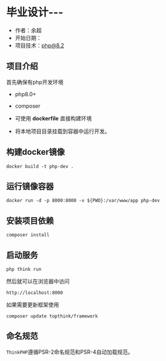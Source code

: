 # 毕业设计---
 - 作者：余超
 - 开始日期：
 - 项目技术：php@8.2
## 项目介绍

首先确保有php开发环境
- php8.0+
- composer

- 可使用 **dockerfile** 直接构建环境
- 将本地项目目录挂载到容器中运行开发。

## 构建docker镜像

```shell
docker build -t php-dev .
```

## 运行镜像容器

```shell
docker run -d -p 8000:8000 -v ${PWD}:/var/www/app php-dev
```



## 安装项目依赖
```shell
composer install
```

## 启动服务

~~~
php think run
~~~

然后就可以在浏览器中访问

~~~
http://localhost:8000
~~~

如果需要更新框架使用
~~~
composer update topthink/framework
~~~

## 命名规范

`ThinkPHP`遵循PSR-2命名规范和PSR-4自动加载规范。